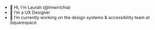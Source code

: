 - 👋 Hi, I’m Laurah (@lmwirichia)
- 👀 I’m a UX Designer 
- 🌱 I’m currently working on the design systems & accessibility team at Squarespace

<!---
Lmwirichia/Lmwirichia is a ✨ special ✨ repository because its `README.md` (this file) appears on your GitHub profile.
You can click the Preview link to take a look at your changes.
--->
